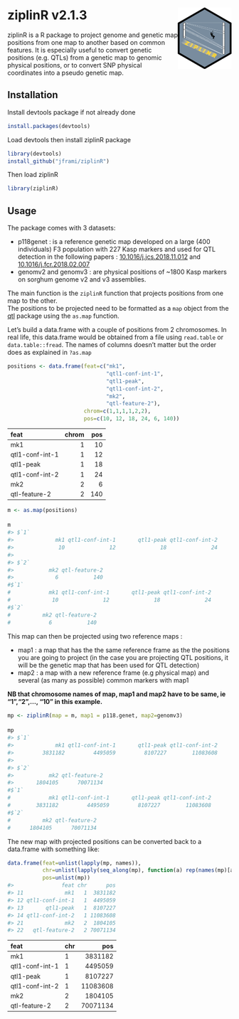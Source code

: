 
<!-- README.md is generated from README.Rmd. Please edit that file -->

# ziplinR v2.1.3 <img src="man/figures/ziplinr.png" align="right" height="138"/>

ziplinR is a R package to project genome and genetic map positions from
one map to another based on common features. It is especially useful to
convert genetic positions (e.g. QTLs) from a genetic map to genomic
physical positions, or to convert SNP physical coordinates into a pseudo
genetic map.

## Installation

Install devtools package if not already done

``` r
install.packages(devtools)
```

Load devtools then install ziplinR package

``` r
library(devtools)
install_github("jframi/ziplinR")
```

Then load ziplinR

``` r
library(ziplinR)
```

## Usage

The package comes with 3 datasets:

- p118genet : is a reference genetic map developed on a large (400
  individuals) F3 population with 227 Kasp markers and used for QTL
  detection in the following papers :
  [10.1016/j.jcs.2018.11.012](https://doi.org/10.1016/j.jcs.2018.11.012)
  and
  [10.1016/j.fcr.2018.02.007](https://doi.org/10.1016/j.fcr.2018.02.007)  
- genomv2 and genomv3 : are physical positions of ~1800 Kasp markers on
  sorghum genome v2 and v3 assemblies.

The main function is the `ziplinR` function that projects positions from
one map to the other.  
The positions to be projected need to be formatted as a `map` object
from the [qtl](https://rqtl.org/) package using the `as.map` function.

Let’s build a data.frame with a couple of positions from 2 chromosomes.
In real life, this data.frame would be obtained from a file using
`read.table` or `data.table::fread`. The names of columns doesn’t matter
but the order does as explained in `?as.map`

``` r
positions <- data.frame(feat=c("mk1",
                               "qtl1-conf-int-1",
                               "qtl1-peak",
                               "qtl1-conf-int-2",
                               "mk2",
                               "qtl-feature-2"),
                        chrom=c(1,1,1,1,2,2),
                        pos=c(10, 12, 18, 24, 6, 140))
```

| feat            | chrom | pos |
|:----------------|------:|----:|
| mk1             |     1 |  10 |
| qtl1-conf-int-1 |     1 |  12 |
| qtl1-peak       |     1 |  18 |
| qtl1-conf-int-2 |     1 |  24 |
| mk2             |     2 |   6 |
| qtl-feature-2   |     2 | 140 |

``` r
m <- as.map(positions)

m
#> $`1`
#>             mk1 qtl1-conf-int-1       qtl1-peak qtl1-conf-int-2 
#>              10              12              18              24 
#> 
#> $`2`
#>           mk2 qtl-feature-2 
#>             6           140
#$`1`
#            mk1 qtl1-conf-int-1       qtl1-peak qtl1-conf-int-2 
#             10              12              18              24 
#$`2`
#          mk2 qtl-feature-2 
#            6           140 
```

This map can then be projected using two reference maps :

- map1 : a map that has the the same reference frame as the the
  positions you are going to project (in the case you are projecting QTL
  positions, it will be the genetic map that has been used for QTL
  detection)
- map2 : a map with a new reference frame (e.g physical map) and several
  (as many as possible) common markers with map1

**NB that chromosome names of map, map1 and map2 have to be same, ie
“1”,“2”,…, “10” in this example.**

``` r
mp <- ziplinR(map = m, map1 = p118.genet, map2=genomv3)

mp
#> $`1`
#>             mk1 qtl1-conf-int-1       qtl1-peak qtl1-conf-int-2 
#>         3831182         4495059         8107227        11083608 
#> 
#> $`2`
#>           mk2 qtl-feature-2 
#>       1804105      70071134
#$`1`
#            mk1 qtl1-conf-int-1       qtl1-peak qtl1-conf-int-2 
#        3831182         4495059         8107227        11083608 
#$`2`
#          mk2 qtl-feature-2 
#      1804105      70071134 
```

The new map with projected positions can be converted back to a
data.frame with something like:

``` r
data.frame(feat=unlist(lapply(mp, names)),
           chr=unlist(lapply(seq_along(mp), function(a) rep(names(mp)[a],length(mp[[a]])))),
           pos=unlist(mp))
#>               feat chr      pos
#> 11             mk1   1  3831182
#> 12 qtl1-conf-int-1   1  4495059
#> 13       qtl1-peak   1  8107227
#> 14 qtl1-conf-int-2   1 11083608
#> 21             mk2   2  1804105
#> 22   qtl-feature-2   2 70071134
```

| feat            | chr |      pos |
|:----------------|:----|---------:|
| mk1             | 1   |  3831182 |
| qtl1-conf-int-1 | 1   |  4495059 |
| qtl1-peak       | 1   |  8107227 |
| qtl1-conf-int-2 | 1   | 11083608 |
| mk2             | 2   |  1804105 |
| qtl-feature-2   | 2   | 70071134 |
